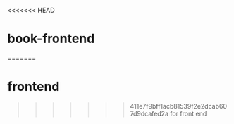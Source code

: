 <<<<<<< HEAD
# book-frontend
=======
# frontend
>>>>>>> 411e7f9bff1acb81539f2e2dcab607d9dcafed2a
for front end
